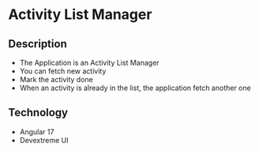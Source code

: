 Activity List Manager
===================

Description
-----------

- The Application is an Activity List Manager
- You can fetch new activity
- Mark the activity done
- When an activity is already in the list, the application fetch another one
 
Technology
-----------

- Angular 17
- Devextreme UI

